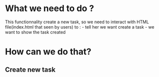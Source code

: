 # What we need to do ?
This functionnality create a new task, so we need to interact with HTML file(index.html that seen by users) to : 
    - tell her we want create a task
    - we want to show the task created

# How can we do that?

## Create new task

